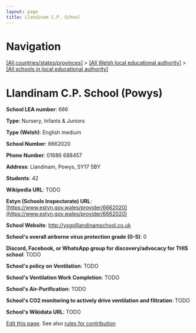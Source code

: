 ```yaml
---
layout: page
title: Llandinam C.P. School
---
```

# Navigation

[[All countries/states/provinces]](../../..) > [[All Welsh local educational authority]](../..) > [[All schools in local educational authority]](..)

# Llandinam C.P. School (Powys)

**School LEA number**: 666

**Type**: Nursery, Infants & Juniors

**Type (Welsh)**: English medium

**School Number**: 6662020

**Phone Number**: 01686 688457

**Address**: Llandinam, Powys, SY17 5BY

**Students**: 42

**Wikipedia URL**: TODO

**Estyn (Schools Inspectorate) URL**: [https://www.estyn.gov.wales/provider/6662020](https://www.estyn.gov.wales/provider/6662020)

**School Website**: http://ysgolllandinamschool.co.uk

**School's overall airborne virus protection grade (0-5)**: 0

**Discord, Facebook, or WhatsApp group for discovery/advocacy for THIS school**: TODO

**School's policy on Ventilation**: TODO

**School's Ventilation Work Completion**: TODO

**School's Air-Purification**: TODO

**School's CO2 monitoring to actively drive ventilation and filtration**: TODO

**School's Wikidata URL**: TODO




[Edit this page](https://github.com/VentilationProject/Wales/edit/prif/./Powys/Llandinam_C.P._School.md). See also [rules for contribution](../../../contribution-rules/)